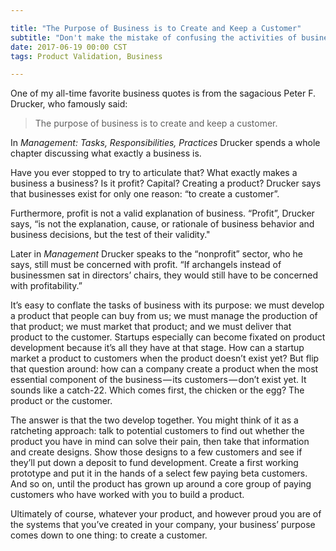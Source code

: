 ```yaml
---

title: "The Purpose of Business is to Create and Keep a Customer"
subtitle: "Don't make the mistake of confusing the activities of business with its purpose. "
date: 2017-06-19 00:00 CST
tags: Product Validation, Business

---
```


One of my all-time favorite business quotes is from the sagacious Peter F. Drucker, who famously said:

> The purpose of business is to create and keep a customer.

In _Management: Tasks, Responsibilities, Practices_ Drucker spends a whole chapter discussing what exactly a business is.

Have you ever stopped to try to articulate that? What exactly makes a business a business? Is it profit? Capital? Creating a product? Drucker says that businesses exist for only one reason: “to create a customer”.

Furthermore, profit is not a valid explanation of business. “Profit”, Drucker says, “is not the explanation, cause, or rationale of business behavior and business decisions, but the test of their validity."

Later in _Management_ Drucker speaks to the “nonprofit” sector, who he says, still must be concerned with profit. “If archangels instead of businessmen sat in directors’ chairs, they would still have to be concerned with profitability.”

It’s easy to conflate the tasks of business with its purpose: we must develop a product that people can buy from us; we must manage the production of that product; we must market that product; and we must deliver that product to the customer. Startups especially can become fixated on product development because it’s all they have at that stage. How can a startup market a product to customers when the product doesn’t exist yet? But flip that question around: how can a company create a product when the most essential component of the business — its customers — don’t exist yet. It sounds like a catch-22\. Which comes first, the chicken or the egg? The product or the customer.

The answer is that the two develop together. You might think of it as a ratcheting approach: talk to potential customers to find out whether the product you have in mind can solve their pain, then take that information and create designs. Show those designs to a few customers and see if they’ll put down a deposit to fund development. Create a first working prototype and put it in the hands of a select few paying beta customers. And so on, until the product has grown up around a core group of paying customers who have worked with you to build a product.

Ultimately of course, whatever your product, and however proud you are of the systems that you’ve created in your company, your business’ purpose comes down to one thing: to create a customer.



